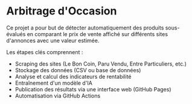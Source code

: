 # Arbitrage d'Occasion

Ce projet a pour but de détecter automatiquement des produits sous-évalués en comparant le prix de vente affiché sur différents sites d'annonces avec une valeur estimée.

Les étapes clés comprennent :
- Scraping des sites (Le Bon Coin, Paru Vendu, Entre Particuliers, etc.)
- Stockage des données (CSV ou base de données)
- Analyse et calcul des indicateurs de rentabilité
- Entraînement d'un modèle d'IA
- Publication des résultats via une interface web (GitHub Pages)
- Automatisation via GitHub Actions
